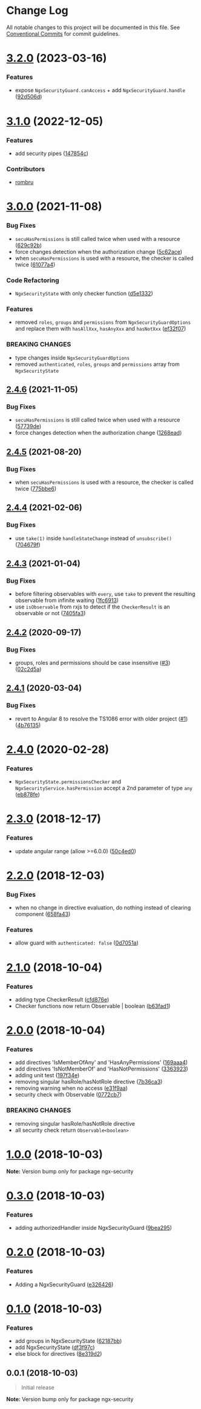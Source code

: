 # Change Log

All notable changes to this project will be documented in this file.
See [Conventional Commits](https://conventionalcommits.org) for commit guidelines.

# [3.2.0](https://github.com/mselerin/ngx-security/compare/ngx-security@3.1.0...ngx-security@3.2.0) (2023-03-16)


### Features

* expose `NgxSecurityGuard.canAccess` + add `NgxSecurityGuard.handle` ([92d506d](https://github.com/mselerin/ngx-security/commit/92d506dbcf8646409e707a146aecaaae7b41690d))






# [3.1.0](https://github.com/mselerin/ngx-security/compare/ngx-security@3.0.0...ngx-security@3.1.0) (2022-12-05)


### Features

* add security pipes ([147854c](https://github.com/mselerin/ngx-security/commit/147854ca6b89d89c42b4281211d24287f8c3c49b))

### Contributors

* [rombru](https://github.com/rombru)



# [3.0.0](https://github.com/mselerin/ngx-security/compare/ngx-security@2.4.6...ngx-security@3.0.0) (2021-11-08)


### Bug Fixes

* `secuHasPermissions` is still called twice when used with a resource ([629c92b](https://github.com/mselerin/ngx-security/commit/629c92b632bdbc6e4c192cf89f6d64e6e8c2e989))
* force changes detection when the authorization change ([5c62ace](https://github.com/mselerin/ngx-security/commit/5c62aceea344108a34eb7fcadd6532fb53c37ff5))
* when `secuHasPermissions` is used with a resource, the checker is called twice ([61077a4](https://github.com/mselerin/ngx-security/commit/61077a4edb3ffa77092b443d3b868ae3b0435d38))


### Code Refactoring

* `NgxSecurityState` with only checker function ([d5e1332](https://github.com/mselerin/ngx-security/commit/d5e1332bc3110134d2d4de111414c5ee209f62ff))


### Features

* removed `roles`, `groups` and `permissions` from `NgxSecurityGuardOptions` and replace them with `hasAllXxx`, `hasAnyXxx` and `hasNotXxx` ([ef32f07](https://github.com/mselerin/ngx-security/commit/ef32f07dce2af4ffaab5868cda28c585f61d4da5))


### BREAKING CHANGES

* type changes inside `NgxSecurityGuardOptions`
* removed `authenticated`, `roles`, `groups` and `permissions` array from `NgxSecurityState`






## [2.4.6](https://github.com/mselerin/ngx-security/compare/ngx-security@2.4.5...ngx-security@2.4.6) (2021-11-05)


### Bug Fixes

* `secuHasPermissions` is still called twice when used with a resource ([57739de](https://github.com/mselerin/ngx-security/commit/57739de211704af08621ffd8ddd10077aff1f661))
* force changes detection when the authorization change ([1268ead](https://github.com/mselerin/ngx-security/commit/1268ead24e32721ad7a8554cf3645c96b9737b1e))






## [2.4.5](https://github.com/mselerin/ngx-security/compare/ngx-security@2.4.4...ngx-security@2.4.5) (2021-08-20)


### Bug Fixes

* when `secuHasPermissions` is used with a resource, the checker is called twice ([775bbe6](https://github.com/mselerin/ngx-security/commit/775bbe6ec84e4ee9aac367f64425529f0d0b645c))





## [2.4.4](https://github.com/mselerin/ngx-security/compare/ngx-security@2.4.3...ngx-security@2.4.4) (2021-02-06)


### Bug Fixes

* use `take(1)` inside `handleStateChange` instead of `unsubscribe()` ([704679f](https://github.com/mselerin/ngx-security/commit/704679f5bbe590a7b51dcd91cf7837c39caf96fb))





## [2.4.3](https://github.com/mselerin/ngx-security/compare/ngx-security@2.4.2...ngx-security@2.4.3) (2021-01-04)


### Bug Fixes

* before filtering observables with `every`, use `take` to prevent the resulting observable from infinite waiting ([1fc6913](https://github.com/mselerin/ngx-security/commit/1fc691310609fcf61aba75ba201ba56d72039cba))
* use `isObservable` from rxjs to detect if the `CheckerResult` is an observable or not ([7405fa3](https://github.com/mselerin/ngx-security/commit/7405fa32cedf6eedef38bfdbdcd5e982fbb08b54))





## [2.4.2](https://github.com/mselerin/ngx-security/compare/ngx-security@2.4.1...ngx-security@2.4.2) (2020-09-17)


### Bug Fixes

* groups, roles and permissions should be case insensitive ([#3](https://github.com/mselerin/ngx-security/issues/3)) ([02c2d5a](https://github.com/mselerin/ngx-security/commit/02c2d5a68382a8c4bc1c80988db235e1ff93b6b8))





## [2.4.1](https://github.com/mselerin/ngx-security/compare/ngx-security@2.4.0...ngx-security@2.4.1) (2020-03-04)


### Bug Fixes

* revert to Angular 8 to resolve the TS1086 error with older project ([#1](https://github.com/mselerin/ngx-security/issues/1)) ([4b76135](https://github.com/mselerin/ngx-security/commit/4b761351721fb4f98b208196abb5f8a2f5dd386f))






# [2.4.0](https://github.com/mselerin/ngx-security/compare/ngx-security@2.3.0...ngx-security@2.4.0) (2020-02-28)


### Features

* `NgxSecurityState.permissionsChecker` and `NgxSecurityService.hasPermission` accept a 2nd parameter of type `any` ([eb878fe](https://github.com/mselerin/ngx-security/commit/eb878fe2e13c6b968e91777564fcb29eeb0f8542))






# [2.3.0](https://github.com/mselerin/ngx-security/compare/ngx-security@2.2.0...ngx-security@2.3.0) (2018-12-17)


### Features

* update angular range (allow >=6.0.0) ([50c4ed0](https://github.com/mselerin/ngx-security/commit/50c4ed0))





# [2.2.0](https://github.com/mselerin/ngx-security/compare/ngx-security@2.1.0...ngx-security@2.2.0) (2018-12-03)


### Bug Fixes

* when no change in directive evaluation, do nothing instead of clearing component ([658fa43](https://github.com/mselerin/ngx-security/commit/658fa43))


### Features

* allow guard with `authenticated: false` ([0d7051a](https://github.com/mselerin/ngx-security/commit/0d7051a))






<a name="2.1.0"></a>
# [2.1.0](https://github.com/mselerin/ngx-security/compare/ngx-security@2.0.0...ngx-security@2.1.0) (2018-10-04)


### Features

* adding type CheckerResult ([cfd876e](https://github.com/mselerin/ngx-security/commit/cfd876e))
* Checker functions now return Observable<boolean> | boolean ([b63fad1](https://github.com/mselerin/ngx-security/commit/b63fad1))





<a name="2.0.0"></a>
# [2.0.0](https://github.com/mselerin/ngx-security/compare/ngx-security@1.0.0...ngx-security@2.0.0) (2018-10-04)


### Features

* add directives 'IsMemberOfAny' and 'HasAnyPermissions' ([169aaa4](https://github.com/mselerin/ngx-security/commit/169aaa4))
* add directives 'IsNotMemberOf' and 'HasNotPermissions' ([3363923](https://github.com/mselerin/ngx-security/commit/3363923))
* adding unit test ([197f34e](https://github.com/mselerin/ngx-security/commit/197f34e))
* removing singular hasRole/hasNotRole directive ([7b36ca3](https://github.com/mselerin/ngx-security/commit/7b36ca3))
* removing warning when no access ([e31f9aa](https://github.com/mselerin/ngx-security/commit/e31f9aa))
* security check with Observable<boolean> ([0772cb7](https://github.com/mselerin/ngx-security/commit/0772cb7))


### BREAKING CHANGES

* removing singular hasRole/hasNotRole directive
* all security check return `Observable<boolean>`





<a name="1.0.0"></a>
# [1.0.0](https://github.com/mselerin/ngx-security/compare/ngx-security@0.3.0...ngx-security@1.0.0) (2018-10-03)

**Note:** Version bump only for package ngx-security





<a name="0.3.0"></a>
# [0.3.0](https://github.com/mselerin/ngx-security/compare/ngx-security@0.2.0...ngx-security@0.3.0) (2018-10-03)


### Features

* adding authorizedHandler inside NgxSecurityGuard ([9bea295](https://github.com/mselerin/ngx-security/commit/9bea295))





<a name="0.2.0"></a>
# [0.2.0](https://github.com/mselerin/ngx-security/compare/ngx-security@0.1.0...ngx-security@0.2.0) (2018-10-03)


### Features

* Adding a NgxSecurityGuard ([e326426](https://github.com/mselerin/ngx-security/commit/e326426))





<a name="0.1.0"></a>
# [0.1.0](https://github.com/mselerin/ngx-security/compare/ngx-security@0.0.1...ngx-security@0.1.0) (2018-10-03)


### Features

* add groups in NgxSecurityState ([62187bb](https://github.com/mselerin/ngx-security/commit/62187bb))
* add NgxSecurityState ([df3f97c](https://github.com/mselerin/ngx-security/commit/df3f97c))
* else block for directives ([8e319d2](https://github.com/mselerin/ngx-security/commit/8e319d2))





<a name="0.0.1"></a>
## 0.0.1 (2018-10-03)
> Initial release

**Note:** Version bump only for package ngx-security
